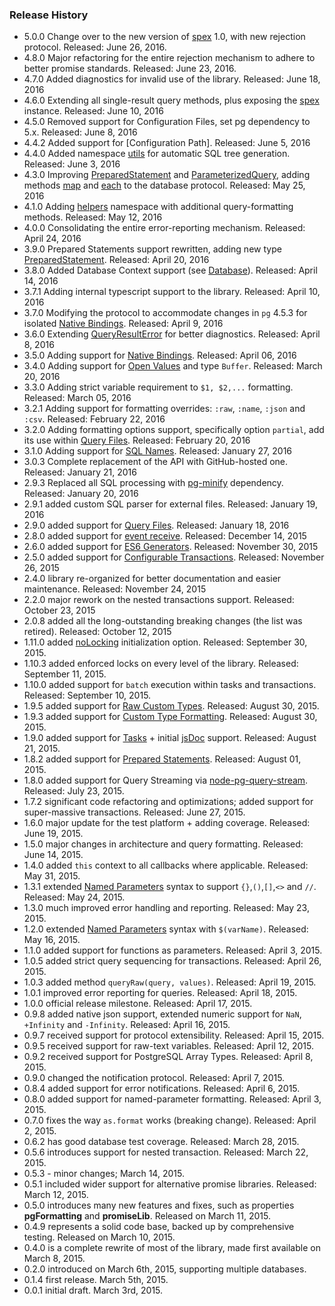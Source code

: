### Release History

* 5.0.0 Change over to the new version of [spex] 1.0, with new rejection protocol. Released: June 26, 2016.
* 4.8.0 Major refactoring for the entire rejection mechanism to adhere to better promise standards. Released: June 23, 2016.
* 4.7.0 Added diagnostics for invalid use of the library. Released: June 18, 2016
* 4.6.0 Extending all single-result query methods, plus exposing the [spex] instance. Released: June 10, 2016
* 4.5.0 Removed support for Configuration Files, set pg dependency to 5.x. Released: June 8, 2016  
* 4.4.2 Added support for [Configuration Path]. Released: June 5, 2016
* 4.4.0 Added namespace [utils] for automatic SQL tree generation. Released: June 3, 2016
* 4.3.0 Improving [PreparedStatement] and [ParameterizedQuery], adding methods [map] and [each] to the database protocol. Released: May 25, 2016
* 4.1.0 Adding [helpers] namespace with additional query-formatting methods. Released: May 12, 2016
* 4.0.0 Consolidating the entire error-reporting mechanism. Released: April 24, 2016
* 3.9.0 Prepared Statements support rewritten, adding new type [PreparedStatement]. Released: April 20, 2016
* 3.8.0 Added Database Context support (see [Database]). Released: April 14, 2016
* 3.7.1 Adding internal typescript support to the library. Released: April 10, 2016
* 3.7.0 Modifying the protocol to accommodate changes in `pg` 4.5.3 for isolated [Native Bindings]. Released: April 9, 2016
* 3.6.0 Extending [QueryResultError] for better diagnostics. Released: April 8, 2016
* 3.5.0 Adding support for [Native Bindings]. Released: April 06, 2016
* 3.4.0 Adding support for [Open Values](README.md#open-values) and type `Buffer`. Released: March 20, 2016
* 3.3.0 Adding strict variable requirement to `$1, $2,...` formatting. Released: March 05, 2016
* 3.2.1 Adding support for formatting overrides: `:raw`, `:name`, `:json` and `:csv`. Released: February 22, 2016
* 3.2.0 Adding formatting options support, specifically option `partial`, add its use within [Query Files](README.md#query-files). Released: February 20, 2016
* 3.1.0 Adding support for [SQL Names](README.md#sql-names). Released: January 27, 2016
* 3.0.3 Complete replacement of the API with GitHub-hosted one. Released: January 21, 2016
* 2.9.3 Replaced all SQL processing with [pg-minify] dependency. Released: January 20, 2016
* 2.9.1 added custom SQL parser for external files. Released: January 19, 2016
* 2.9.0 added support for [Query Files](README.md#query-files). Released: January 18, 2016
* 2.8.0 added support for [event receive](http://vitaly-t.github.io/pg-promise/global.html#event:receive). Released: December 14, 2015
* 2.6.0 added support for [ES6 Generators](README.md#generators). Released: November 30, 2015
* 2.5.0 added support for [Configurable Transactions](README.md#configurable-transactions). Released: November 26, 2015
* 2.4.0 library re-organized for better documentation and easier maintenance. Released: November 24, 2015
* 2.2.0 major rework on the nested transactions support. Released: October 23, 2015
* 2.0.8 added all the long-outstanding breaking changes (the list was retired). Released: October 12, 2015
* 1.11.0 added [noLocking](README.md#nolocking) initialization option. Released: September 30, 2015.
* 1.10.3 added enforced locks on every level of the library. Released: September 11, 2015.
* 1.10.0 added support for `batch` execution within tasks and transactions. Released: September 10, 2015.
* 1.9.5 added support for [Raw Custom Types](README.md#raw-custom-types). Released: August 30, 2015.
* 1.9.3 added support for [Custom Type Formatting](README.md#custom-type-formatting). Released: August 30, 2015.
* 1.9.0 added support for [Tasks](#tasks) + initial [jsDoc](https://github.com/jsdoc3/jsdoc) support. Released: August 21, 2015.
* 1.8.2 added support for [Prepared Statements](https://github.com/brianc/node-postgres/wiki/Prepared-Statements). Released: August 01, 2015.
* 1.8.0 added support for Query Streaming via [node-pg-query-stream](https://github.com/brianc/node-pg-query-stream). Released: July 23, 2015.
* 1.7.2 significant code refactoring and optimizations; added support for super-massive transactions. Released: June 27, 2015.
* 1.6.0 major update for the test platform + adding coverage. Released: June 19, 2015.
* 1.5.0 major changes in architecture and query formatting. Released: June 14, 2015.
* 1.4.0 added `this` context to all callbacks where applicable. Released: May 31, 2015.
* 1.3.1 extended [Named Parameters](README.md#named-parameters) syntax to support `{}`,`()`,`[]`,`<>` and `//`. Released: May 24, 2015.
* 1.3.0 much improved error handling and reporting. Released: May 23, 2015.
* 1.2.0 extended [Named Parameters](README.md#named-parameters) syntax with `$(varName)`. Released: May 16, 2015.
* 1.1.0 added support for functions as parameters. Released: April 3, 2015.
* 1.0.5 added strict query sequencing for transactions. Released: April 26, 2015.
* 1.0.3 added method `queryRaw(query, values)`. Released: April 19, 2015.
* 1.0.1 improved error reporting for queries. Released: April 18, 2015.
* 1.0.0 official release milestone. Released: April 17, 2015.
* 0.9.8 added native json support, extended numeric support for `NaN`, `+Infinity` and `-Infinity`. Released: April 16, 2015.
* 0.9.7 received support for protocol extensibility. Released: April 15, 2015.
* 0.9.5 received support for raw-text variables. Released: April 12, 2015.
* 0.9.2 received support for PostgreSQL Array Types. Released: April 8, 2015.
* 0.9.0 changed the notification protocol. Released: April 7, 2015.
* 0.8.4 added support for error notifications. Released: April 6, 2015.
* 0.8.0 added support for named-parameter formatting. Released: April 3, 2015.
* 0.7.0 fixes the way `as.format` works (breaking change). Released: April 2, 2015.
* 0.6.2 has good database test coverage. Released: March 28, 2015.
* 0.5.6 introduces support for nested transaction. Released: March 22, 2015.
* 0.5.3 - minor changes; March 14, 2015.
* 0.5.1 included wider support for alternative promise libraries. Released: March 12, 2015.
* 0.5.0 introduces many new features and fixes, such as properties **pgFormatting** and **promiseLib**. Released on March 11, 2015.
* 0.4.9 represents a solid code base, backed up by comprehensive testing. Released on March 10, 2015.
* 0.4.0 is a complete rewrite of most of the library, made first available on March 8, 2015.
* 0.2.0 introduced on March 6th, 2015, supporting multiple databases.
* 0.1.4 first release. March 5th, 2015.
* 0.0.1 initial draft. March 3rd, 2015.


[spex]:https://github.com/vitaly-t/spex
[utils]:http://vitaly-t.github.io/pg-promise/utils.html
[each]:http://vitaly-t.github.io/pg-promise/Database.html#.each
[map]:http://vitaly-t.github.io/pg-promise/Database.html#.map
[Connection Syntax]:https://github.com/vitaly-t/pg-promise/wiki/Connection-Syntax
[helpers]:http://vitaly-t.github.io/pg-promise/helpers.html
[QueryFile]:http://vitaly-t.github.io/pg-promise/QueryFile.html
[QueryFileError]:http://vitaly-t.github.io/pg-promise/QueryFileError.html
[PreparedStatement]:http://vitaly-t.github.io/pg-promise/PreparedStatement.html
[ParameterizedQuery]:http://vitaly-t.github.io/pg-promise/ParameterizedQuery.html
[Database]:http://vitaly-t.github.io/pg-promise/Database.html
[QueryResultError]:http://vitaly-t.github.io/pg-promise/QueryResultError.html
[Native Bindings]:https://github.com/brianc/node-postgres#native-bindings
[Initialization Options]:#advanced
[pgp.as]:http://vitaly-t.github.io/pg-promise/formatting.html
[as.value]:http://vitaly-t.github.io/pg-promise/formatting.html#.value
[as.format]:http://vitaly-t.github.io/pg-promise/formatting.html#.format
[as.name]:http://vitaly-t.github.io/pg-promise/formatting.html#.name
[batch]:http://vitaly-t.github.io/pg-promise/Task.html#.batch
[sequence]:http://vitaly-t.github.io/pg-promise/Task.html#.sequence
[API]:http://vitaly-t.github.io/pg-promise/Database.html
[API Documentation]:http://vitaly-t.github.io/pg-promise/Database.html
[Transaction Mode]:http://vitaly-t.github.io/pg-promise/txMode.TransactionMode.html
[pg-minify]:https://github.com/vitaly-t/pg-minify
[pg-monitor]:https://github.com/vitaly-t/pg-monitor
[pg-promise]:https://github.com/vitaly-t/pg-promise
[PG]:https://github.com/brianc/node-postgres
[pg]:https://github.com/brianc/node-postgres
[node-postgres]:https://github.com/brianc/node-postgres
[Promises/A+]:https://promisesaplus.com/
[Promise]:https://github.com/then/promise
[Bluebird]:https://github.com/petkaantonov/bluebird
[When]:https://github.com/cujojs/when
[Q]:https://github.com/kriskowal/q
[RSVP]:https://github.com/tildeio/rsvp.js
[Lie]:https://github.com/calvinmetcalf/lie
[Learn by Example]:https://github.com/vitaly-t/pg-promise/wiki/Learn-by-Example
[Promise Adapter]:https://github.com/vitaly-t/pg-promise/wiki/Promise-Adapter
[spex.sequence]:https://github.com/vitaly-t/spex/blob/master/docs/code/sequence.md
[Result]:https://github.com/brianc/node-postgres/blob/master/lib/result.js#L6
